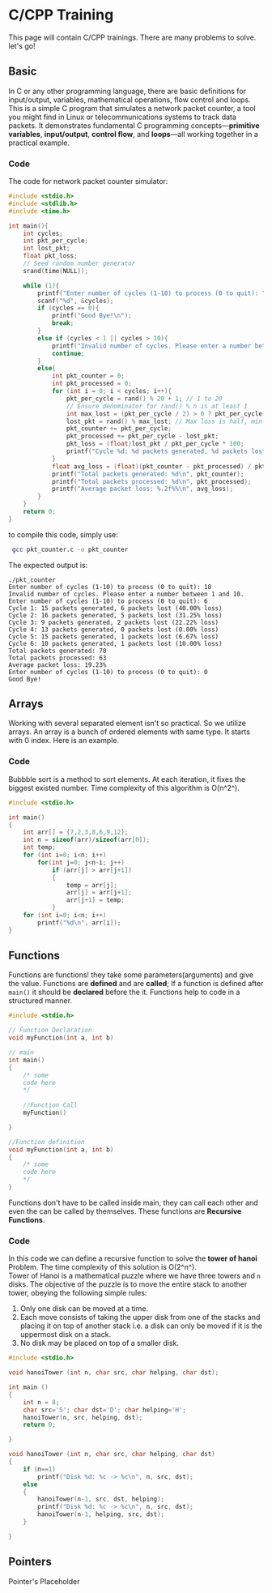 # C/CPP Training

This page will contain C/CPP trainings. There are many problems to solve. let's go!  
## Basic
In C or any other programming language, there are basic definitions for input/output, variables, mathematical operations, flow control and loops.  
This is a simple C program that simulates a network packet counter, a tool you might find in Linux or telecommunications systems to track data packets. It demonstrates fundamental C programming concepts—**primitive variables**, **input/output**, **control flow**, and **loops**—all working together in a practical example.  
### Code
The code for network packet counter simulator:  
```c
#include <stdio.h>
#include <stdlib.h>
#include <time.h>

int main(){
    int cycles;
    int pkt_per_cycle;
    int lost_pkt;
    float pkt_loss;
    // Seed random number generator
    srand(time(NULL));

    while (1){
        printf("Enter number of cycles (1-10) to process (0 to quit): ");
        scanf("%d", &cycles);
        if (cycles == 0){
            printf("Good Bye!\n");
            break;
        }
        else if (cycles < 1 || cycles > 10){
            printf("Invalid number of cycles. Please enter a number between 1 and 10.\n");
            continue;
        }
        else{
            int pkt_counter = 0;
            int pkt_processed = 0;
            for (int i = 0; i < cycles; i++){
                pkt_per_cycle = rand() % 20 + 1; // 1 to 20
                // Ensure denominator for rand() % n is at least 1
                int max_lost = (pkt_per_cycle / 2) > 0 ? pkt_per_cycle / 2 : 1;
                lost_pkt = rand() % max_lost; // Max loss is half, min 1
                pkt_counter += pkt_per_cycle;
                pkt_processed += pkt_per_cycle - lost_pkt;
                pkt_loss = (float)lost_pkt / pkt_per_cycle * 100;
                printf("Cycle %d: %d packets generated, %d packets lost (%.2f%% loss)\n", i + 1, pkt_per_cycle, lost_pkt, pkt_loss);
            }
            float avg_loss = (float)(pkt_counter - pkt_processed) / pkt_counter * 100;
            printf("Total packets generated: %d\n", pkt_counter);
            printf("Total packets processed: %d\n", pkt_processed);
            printf("Average packet loss: %.2f%%\n", avg_loss);
        }
    }
    return 0;
}
```

to compile this code, simply use:  
```bash
 gcc pkt_counter.c -o pkt_counter
```
The expected output is:
```
./pkt_counter 
Enter number of cycles (1-10) to process (0 to quit): 18
Invalid number of cycles. Please enter a number between 1 and 10.
Enter number of cycles (1-10) to process (0 to quit): 6
Cycle 1: 15 packets generated, 6 packets lost (40.00% loss)
Cycle 2: 16 packets generated, 5 packets lost (31.25% loss)
Cycle 3: 9 packets generated, 2 packets lost (22.22% loss)
Cycle 4: 13 packets generated, 0 packets lost (0.00% loss)
Cycle 5: 15 packets generated, 1 packets lost (6.67% loss)
Cycle 6: 10 packets generated, 1 packets lost (10.00% loss)
Total packets generated: 78
Total packets processed: 63
Average packet loss: 19.23%
Enter number of cycles (1-10) to process (0 to quit): 0
Good Bye!
```

## Arrays
Working with several separated element isn't so practical. So we utilize arrays. An array is a bunch of ordered elements with same type. It starts with 0 index. Here is an example.
### Code
Bubbble sort is a method to sort elements. At each iteration, it fixes the biggest existed number. Time complexity of this algorithm is O(n^2^).
```c
#include <stdio.h>

int main()
{
    int arr[] = {7,2,3,8,6,9,12};
    int n = sizeof(arr)/sizeof(arr[0]);
    int temp;
    for (int i=0; i<n; i++)
        for(int j=0; j<n-i; j++)
            if (arr[j] > arr[j+1])
            {
                temp = arr[j];
                arr[j] = arr[j+1];
                arr[j+1] = temp;
            }
    for (int i=0; i<n; i++)
        printf("%d\n", arr[i]);
}
```
## Functions
Functions are functions! they take some parameters(arguments) and give the value. Functions are __defined__ and are __called__; If a function is defined after `main()` it should be __declared__ before the it. Functions help to code in a structured manner.
```C
#include <stdio.h>

// Function Declaration
void myFunction(int a, int b)

// main
int main()
{
    /* some
    code here
    */
    
    //Function Call
    myFunction()

}

//Function definition
void myFunction(int a, int b)
{
    /* some
    code here
    */
}

```
Functions don't have to be called inside main, they can call each other and even the can be called by themselves. These functions are __Recursive Functions__.  

### Code
In this code we can define a recursive function to solve the **tower of hanoi** Problem. The time complexity of this solution is O(2^n^).  
Tower of Hanoi is a mathematical puzzle where we have three towers and `n` disks. The objective of the puzzle is to move the entire stack to another tower, obeying the following simple rules:  
1) Only one disk can be moved at a time.  
2) Each move consists of taking the upper disk from one of the stacks and placing it on top of another stack i.e. a disk can only be moved if it is the uppermost disk on a stack.  
3) No disk may be placed on top of a smaller disk.
```C
#include <stdio.h>

void hanoiTower (int n, char src, char helping, char dst);

int main ()
{
    int n = 8;
    char src='S'; char dst='D'; char helping='H';
    hanoiTower(n, src, helping, dst);
    return 0;

}

void hanoiTower (int n, char src, char helping, char dst)
{
    if (n==1)
        printf("Disk %d: %c -> %c\n", n, src, dst);
    else
    {
        hanoiTower(n-1, src, dst, helping);
        printf("Disk %d: %c -> %c\n", n, src, dst);
        hanoiTower(n-1, helping, src, dst);
    }

}

```


## Pointers
Pointer's Placeholder

